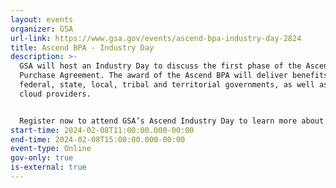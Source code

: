 ```yaml
---
layout: events
organizer: GSA
url-link: https://www.gsa.gov/events/ascend-bpa-industry-day-2824
title: Ascend BPA - Industry Day
description: >-
  GSA will host an Industry Day to discuss the first phase of the Ascend Blanket
  Purchase Agreement. The award of the Ascend BPA will deliver benefits to
  federal, state, local, tribal and territorial governments, as well as industry
  cloud providers. 


  Register now to attend GSA’s Ascend Industry Day to learn more about Phase 1, hear from GSA experts, and give initial feedback.
start-time: 2024-02-08T11:00:00.000-00:00
end-time: 2024-02-08T15:00:00.000-00:00
event-type: Online
gov-only: true
is-external: true
---
```

